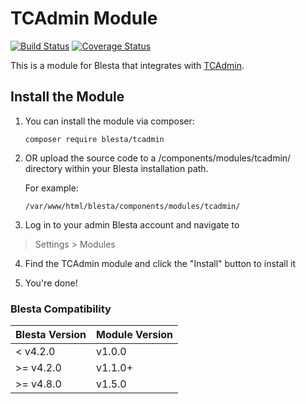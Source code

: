 # TCAdmin Module

[![Build Status](https://travis-ci.org/blesta/module-tcadmin.svg?branch=master)](https://travis-ci.org/blesta/module-tcadmin) [![Coverage Status](https://coveralls.io/repos/github/blesta/module-tcadmin/badge.svg?branch=master)](https://coveralls.io/github/blesta/module-tcadmin?branch=master)

This is a module for Blesta that integrates with [TCAdmin](https://tcadmin.com/).

## Install the Module

1. You can install the module via composer:

    ```
    composer require blesta/tcadmin
    ```

2. OR upload the source code to a /components/modules/tcadmin/ directory within
your Blesta installation path.

    For example:

    ```
    /var/www/html/blesta/components/modules/tcadmin/
    ```

3. Log in to your admin Blesta account and navigate to
> Settings > Modules

4. Find the TCAdmin module and click the "Install" button to install it

5. You're done!

### Blesta Compatibility

|Blesta Version|Module Version|
|--------------|--------------|
|< v4.2.0|v1.0.0|
|>= v4.2.0|v1.1.0+|
|>= v4.8.0|v1.5.0|